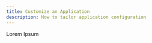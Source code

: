 ```yaml
---
title: Customize an Application
description: How to tailor application configuration
---
```


Lorem Ipsum
